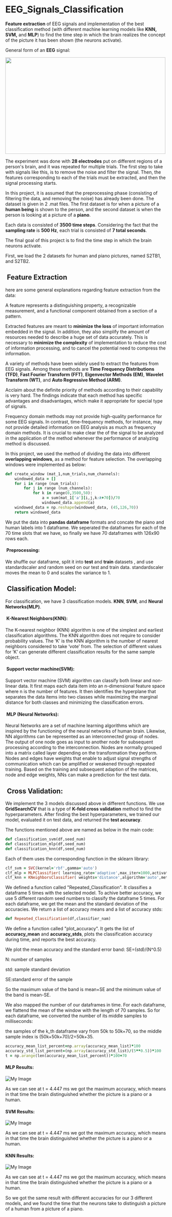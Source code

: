 # EEG_Signals_Classification
**Feature extraction** of EEG signals and implementation of the best classification method (with different machine learning models like **KNN, SVM,** and **MLP**) to find the time step in which the brain realizes the concept of the picture it has been shown (the neurons activate).

General form of an **EEG** signal:

<img src="images/1.png" width="500" height="300">

The experiment was done with **28 electrodes** put on different regions of a person's brain, and it was repeated for multiple trials. The first step to take with signals like this, is to remove the noise and filter the signal. Then, the features corresponding to each of the trials must be extracted, and then the signal processing starts. 

In this project, it is assumed that the preprocessing phase (consisting of filtering the data, and removing the noise) has already been done. The dataset is given in 2 .mat files. The first dataset is for when a picture of a **human being** is shown to the person, and the second dataset is when the person is looking at a picture of a **piano**.

Each data is consisted of **3500 time steps**. Considering the fact that the **sampling rate** is **500 Hz**, each trial is consisted of **7 total seconds**.

The final goal of this project is to find the time step in which the brain neurons activate. 

First, we load the 2 datasets for human and piano pictures, named S2TB1, and S2TB2.

<h2> &nbsp;Feature Extraction</h2>

here are some general explanations regarding feature extraction from the data:

A feature represents a distinguishing property, a recognizable measurement, and a functional component obtained from a section of a pattern.

Extracted features are meant to **minimize the loss** of important information embedded in the signal. In addition, they also simplify the amount of resources needed to describe a huge set of data accurately. This is necessary to **minimize the complexity** of implementation to reduce the cost of information processing, and to cancel the potential need to compress the information.

A variety of methods have been widely used to extract the features from EEG signals. Among these methods are **Time Frequency Distributions (TFD)**, **Fast Fourier Transform (FFT)**, **Eigenvector Methods (EM)**, **Wavelet Transform (WT)**, and **Auto Regressive Method (ARM)**.

Acclaim about the definite priority of methods according to their capability is very hard. The findings indicate that each method has specific advantages and disadvantages, which make it appropriate for special type of signals.

Frequency domain methods may not provide high-quality performance for some EEG signals. In contrast, time-frequency methods, for instance, may not provide detailed information on EEG analysis as much as frequency domain methods. It is crucial to make clear the of the signal to be analyzed in the application of the method whenever the performance of analyzing method is discussed.

In this project, we used the method of dividing the data into different **overlapping windows**, as a method for feature selection. The overlapping windows were implemented as below:

```ruby
def create_window (mat_1,num_trials,num_channels):
    windowed_data = []
    for i in range (num_trials):
        for j in range (num_channels):
            for k in range(0,3500,50):
                a = sum(mat_1['a'][i,j,k:k+70])/70
                windowed_data.append(a)
    windowed_data = np.reshape(windowed_data, (45,126,70))
    return windowed_data
```

We put the data into **pandas dataframe** formats and concate the piano and human labels into 1 dataframe. We seperated the dataframes for each of the 70 time slots that we have, so finally we have 70 dataframes with 126x90 rows each.

<h4> &nbsp;Preprocessing:</h4>

We shuffle our dataframe, split it into **test** and **train** datasets , and use standardscaler and random seed on our test and train data. standardscaler moves the mean to 0 and scales the variance to 1.

<h2> &nbsp;Classification Model:</h2>

For classification, we have 3 classification models. **KNN**, **SVM**, and **Neural Networks(MLP)**.

<h4> &nbsp;K-Nearest Neighbors(KNN):</h4>

The K-nearest neighbor (KNN) algorithm is one of the simplest and earliest classification algorithms. The KNN algorithm does not require to consider probability values. The ‘K’ is the KNN algorithm is the number of nearest neighbors considered to take ‘vote’ from. The selection of different values for ‘K’ can generate different classification results for the same sample object.

<h4> &nbsp;Support vector machine(SVM):</h4>

Support vector machine (SVM) algorithm can classify both linear and non-linear data. It first maps each data item into an n-dimensional feature space where n is the number of features. It then identifies the hyperplane that separates the data items into two classes while maximizing the marginal distance for both classes and minimizing the classification errors.

<h4> &nbsp;MLP (Neural Networks):</h4>

Neural Networks are a set of machine learning algorithms which are inspired by the functioning of the neural networks of human brain. Likewise, NN algorithms can be represented as an interconnected group of nodes. The output of one node goes as input to another node for subsequent processing according to the interconnection. Nodes are normally grouped into a matrix called layer depending on the transformation they perform. Nodes and edges have weights that enable to adjust signal strengths of communication which can be amplified or weakened through repeated training. Based on the training and subsequent adaption of the matrices, node and edge weights, NNs can make a prediction for the test data.


<h2> &nbsp;Cross Validation:</h2>

We implement the 3 models discussed above in different functions. We use **GridSearchCV** that is a type of **K-fold cross validation** method to find the hyperparameters. After finding the best hyperparameters, we trained our model, evaluated it on test data, and returned the **test accuracy**.

The functions mentioned above are named as below in the main code:

```ruby
def classification_svm(df,seed_num)
def classification_mlp(df,seed_num)
def classification_knn(df,seed_num)
```
Each of them uses the corresponding function in the sklearn library:

```ruby
clf_svm = SVC(kernel='rbf',gamma='auto')
clf_mlp = MLPClassifier( learning_rate='adaptive',max_iter=1000,activation='relu',solver='adam',hidden_layer_sizes=375)
clf_knn = KNeighborsClassifier( weights='distance',algorithm='auto',metric='manhattan')
```

We defined a function called "Repeated_Classification". It classifies a dataframe 5 times with the selected model. To achive better accuracy, we use 5 different random seed numbers to classify the dataframe 5 times. For each dataframe, we get the mean and the standard deviation of the accuracies. We return a list of accuracy means and a list of accuracy stds:

```ruby
def Repeated_Classification(df,classifier_nam)
```

We define a function called "plot_accuracy". It gets the list of **accuracy_mean** and **accuracy_stds**, plots the classification accuracy during time, and reports the best accuracy.

We plot the mean accuracy and the standard error band: SE=(std)/(N^0.5)

N: number of samples

std: sample standard deviation

SE:standard error of the sample

So the maximum value of the band is mean+SE and the minimum value of the band is mean-SE.

We also mapped the number of our dataframes in time. For each dataframe, we flattend the mean of the window with the length of 70 samples. So for each dataframe, we converted the number of its middle samples to milliseconds:

the samples of the k_th dataframe vary from 50k to 50k+70, so the middle sample index is (50k+50k+70)/2=50k+35.

```ruby
accuracy_mean_list_percent=np.array(accuracy_mean_list)*100
accuracy_std_list_percent=(np.array(accuracy_std_list)/(5**0.5))*100
t = np.arange(len(accuracy_mean_list_percent))*100+70
```

<h4> MLP Results:</h4>

![My Image](1.png)

As we can see at t = 4.447 ms we got the maximum accuracy, which means in that time the brain distinguished whether the picture is a piano or a human.

<h4> SVM Results:</h4>

![My Image](2.png)

As we can see at t = 4.447 ms we got the maximum accuracy, which means in that time the brain distinguished whether the picture is a piano or a human.

<h4> KNN Results:</h4>

![My Image](3.png)

As we can see at t = 4.447 ms we got the maximum accuracy, which means in that time the brain distinguished whether the picture is a piano or a human.

So we got the same result with different accuracies for our 3 different models, and we found the time that the neurons take to distinguish a picture of a human from a picture of a piano.

